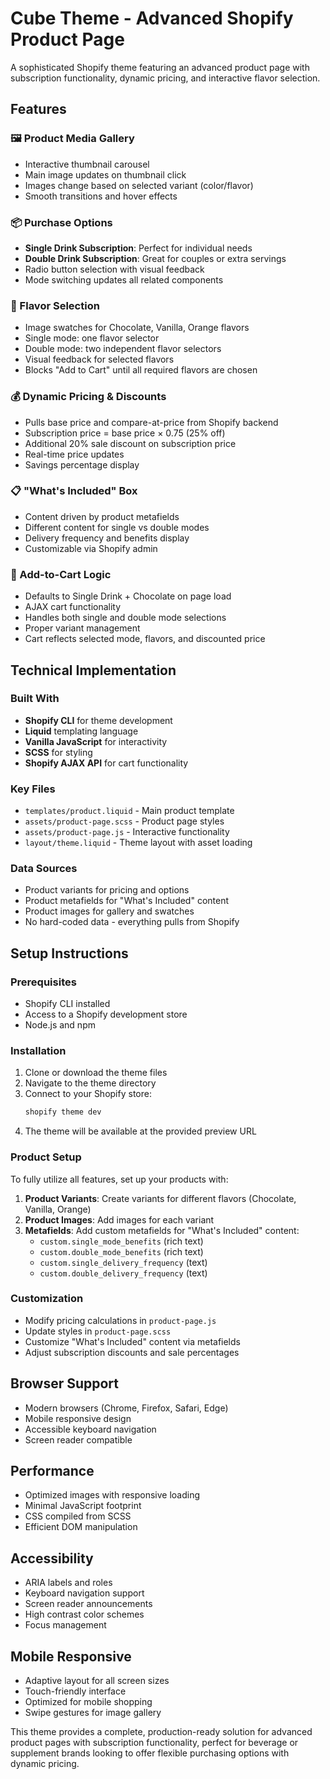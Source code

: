 # Cube Theme - Advanced Shopify Product Page

A sophisticated Shopify theme featuring an advanced product page with subscription functionality, dynamic pricing, and interactive flavor selection.

## Features

### 🖼️ Product Media Gallery
- Interactive thumbnail carousel
- Main image updates on thumbnail click
- Images change based on selected variant (color/flavor)
- Smooth transitions and hover effects

### 📦 Purchase Options
- **Single Drink Subscription**: Perfect for individual needs
- **Double Drink Subscription**: Great for couples or extra servings
- Radio button selection with visual feedback
- Mode switching updates all related components

### 🎨 Flavor Selection
- Image swatches for Chocolate, Vanilla, Orange flavors
- Single mode: one flavor selector
- Double mode: two independent flavor selectors
- Visual feedback for selected flavors
- Blocks "Add to Cart" until all required flavors are chosen

### 💰 Dynamic Pricing & Discounts
- Pulls base price and compare-at-price from Shopify backend
- Subscription price = base price × 0.75 (25% off)
- Additional 20% sale discount on subscription price
- Real-time price updates
- Savings percentage display

### 📋 "What's Included" Box
- Content driven by product metafields
- Different content for single vs double modes
- Delivery frequency and benefits display
- Customizable via Shopify admin

### 🛒 Add-to-Cart Logic
- Defaults to Single Drink + Chocolate on page load
- AJAX cart functionality
- Handles both single and double mode selections
- Proper variant management
- Cart reflects selected mode, flavors, and discounted price

## Technical Implementation

### Built With
- **Shopify CLI** for theme development
- **Liquid** templating language
- **Vanilla JavaScript** for interactivity
- **SCSS** for styling
- **Shopify AJAX API** for cart functionality

### Key Files
- `templates/product.liquid` - Main product template
- `assets/product-page.scss` - Product page styles
- `assets/product-page.js` - Interactive functionality
- `layout/theme.liquid` - Theme layout with asset loading

### Data Sources
- Product variants for pricing and options
- Product metafields for "What's Included" content
- Product images for gallery and swatches
- No hard-coded data - everything pulls from Shopify

## Setup Instructions

### Prerequisites
- Shopify CLI installed
- Access to a Shopify development store
- Node.js and npm

### Installation
1. Clone or download the theme files
2. Navigate to the theme directory
3. Connect to your Shopify store:
   ```bash
   shopify theme dev
   ```
4. The theme will be available at the provided preview URL

### Product Setup
To fully utilize all features, set up your products with:

1. **Product Variants**: Create variants for different flavors (Chocolate, Vanilla, Orange)
2. **Product Images**: Add images for each variant
3. **Metafields**: Add custom metafields for "What's Included" content:
   - `custom.single_mode_benefits` (rich text)
   - `custom.double_mode_benefits` (rich text)
   - `custom.single_delivery_frequency` (text)
   - `custom.double_delivery_frequency` (text)

### Customization
- Modify pricing calculations in `product-page.js`
- Update styles in `product-page.scss`
- Customize "What's Included" content via metafields
- Adjust subscription discounts and sale percentages

## Browser Support
- Modern browsers (Chrome, Firefox, Safari, Edge)
- Mobile responsive design
- Accessible keyboard navigation
- Screen reader compatible

## Performance
- Optimized images with responsive loading
- Minimal JavaScript footprint
- CSS compiled from SCSS
- Efficient DOM manipulation

## Accessibility
- ARIA labels and roles
- Keyboard navigation support
- Screen reader announcements
- High contrast color schemes
- Focus management

## Mobile Responsive
- Adaptive layout for all screen sizes
- Touch-friendly interface
- Optimized for mobile shopping
- Swipe gestures for image gallery

This theme provides a complete, production-ready solution for advanced product pages with subscription functionality, perfect for beverage or supplement brands looking to offer flexible purchasing options with dynamic pricing.